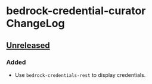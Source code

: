 # bedrock-credential-curator ChangeLog

## [Unreleased]

### Added
- Use `bedrock-credentials-rest` to display credentials.

[Unreleased]: https://github.com/digitalbazaar/bedrock-credential-curator/compare/0.0.0...HEAD
